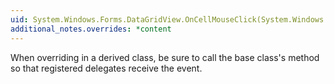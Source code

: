 ```yaml
---
uid: System.Windows.Forms.DataGridView.OnCellMouseClick(System.Windows.Forms.DataGridViewCellMouseEventArgs)
additional_notes.overrides: *content
---
```


<p>When overriding <xref href="System.Windows.Forms.DataGridView.OnCellMouseClick(System.Windows.Forms.DataGridViewCellMouseEventArgs)"></xref> in a derived class, be sure to call the base class's <xref href="System.Windows.Forms.DataGridView.OnCellMouseClick(System.Windows.Forms.DataGridViewCellMouseEventArgs)"></xref> method so that registered delegates receive the event.</p>


